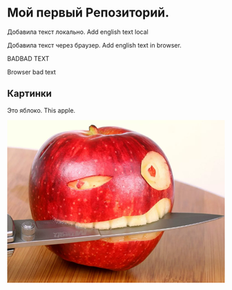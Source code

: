 # Мой первый Репозиторий. 

Добавила текст локально. Add english text local

Добавила текст через браузер. Add english text in browser.

BADBAD TEXT

Browser bad text

## Картинки
Это яблоко. This apple.

![Яблоко](apple.png)
